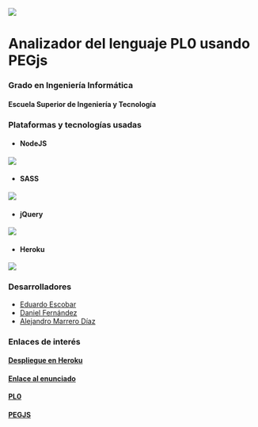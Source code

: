 

![](http://www.fg.ull.es/wp-content/uploads/2015/04/2030_b3_logo_ull.jpg)
#  Analizador del lenguaje PL0 usando PEGjs
### Grado en Ingeniería Informática
#### Escuela Superior de Ingeniería y Tecnología

### Plataformas y tecnologías usadas
- #### NodeJS
![](http://dius.wordpress.dius.com.au/wp-content/uploads/sites/2/2015/06/NodeJS-Small-Blog-Feature-Image-.jpg)
- #### SASS
![](http://michelletorres.mx/wp-content/uploads/2015/02/sass.jpg)
- #### jQuery
![](https://brand.jquery.org/resources/jquery-mark-light.gif)

- #### Heroku
![](http://www.codecheese.com/wp-content/uploads/heroku-logo.png)
### Desarrolladores
- [Eduardo Escobar](https://alu0100825985.github.io/)
- [Daniel Fernández](https://alu0100812534.github.io/)
- [Alejandro Marrero Díaz](https://marreA.github.io/)

### Enlaces de interés
#### [Despliegue en Heroku](www.google.es)
#### [Enlace al enunciado](https://campusvirtual.ull.es/1516/mod/page/view.php?id=195693)
#### [PL0](https://en.wikipedia.org/wiki/Recursive_descent_parser)
#### [PEGJS](http://pegjs.org/)